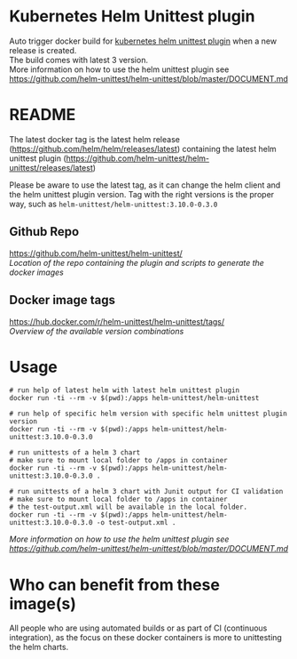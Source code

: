 # Kubernetes Helm Unittest plugin #

Auto trigger docker build for [kubernetes helm unittest plugin](https://github.com/helm-unittest/helm-unittest) when a new release is created. </br>
The build comes with latest 3 version. </br>
More information on how to use the helm unittest plugin see https://github.com/helm-unittest/helm-unittest/blob/master/DOCUMENT.md

# README #

The latest docker tag is the latest helm release (https://github.com/helm/helm/releases/latest) containing the latest helm unittest plugin (https://github.com/helm-unittest/helm-unittest/releases/latest)

Please be aware to use the latest tag, as it can change the helm client and the helm unittest plugin version. Tag with the right versions is the proper way, such as ``` helm-unittest/helm-unittest:3.10.0-0.3.0 ```

## Github Repo ##

https://github.com/helm-unittest/helm-unittest/ </br>
*Location of the repo containing the plugin and scripts to generate the docker images*

## Docker image tags ##

https://hub.docker.com/r/helm-unittest/helm-unittest/tags/ </br>
*Overview of the available version combinations*

# Usage #
``` 
# run help of latest helm with latest helm unittest plugin
docker run -ti --rm -v $(pwd):/apps helm-unittest/helm-unittest

# run help of specific helm version with specific helm unittest plugin version
docker run -ti --rm -v $(pwd):/apps helm-unittest/helm-unittest:3.10.0-0.3.0

# run unittests of a helm 3 chart
# make sure to mount local folder to /apps in container
docker run -ti --rm -v $(pwd):/apps helm-unittest/helm-unittest:3.10.0-0.3.0 .

# run unittests of a helm 3 chart with Junit output for CI validation
# make sure to mount local folder to /apps in container
# the test-output.xml will be available in the local folder.
docker run -ti --rm -v $(pwd):/apps helm-unittest/helm-unittest:3.10.0-0.3.0 -o test-output.xml .
```
*More information on how to use the helm unittest plugin see https://github.com/helm-unittest/helm-unittest/blob/master/DOCUMENT.md*

# Who can benefit from these image(s) #

All people who are using automated builds or as part of CI (continuous integration), as the focus on these docker containers is more to unittesting the helm charts.
